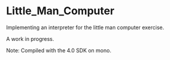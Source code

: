 Little_Man_Computer
===================

Implementing an interpreter for the little man computer exercise.

A work in progress.

Note: Compiled with the 4.0 SDK on mono.
